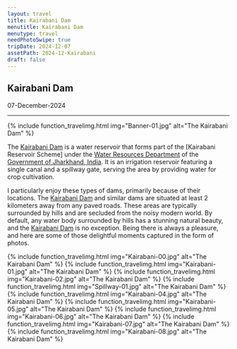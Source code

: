 ```yaml
---
layout: travel
title: Kairabani Dam
menutitle: Kairabani Dam
menutype: travel
needPhotoSwipe: true
tripDate: 2024-12-07
assetPath: 2024-12-Kairabani
draft: false
---
```


## Kairabani Dam
07-December-2024

---


{% include function_travelimg.html img="Banner-01.jpg" alt="The Kairabani Dam" %}

The [Kairabani Dam] is a water reservoir that forms part of the [Kairabani Reservoir Scheme] under the [Water Resources Department][wrdjh] of the [Government of Jharkhand, India][jh]. It is an irrigation reservoir featuring a single canal and a spillway gate, serving the area by providing water for crop cultivation.

I particularly enjoy these types of dams, primarily because of their locations. The [Kairabani Dam] and similar dams are situated at least 2 kilometers away from any paved roads. These areas are typically surrounded by hills and are secluded from the noisy modern world. By default, any water body surrounded by hills has a stunning natural beauty, and the [Kairabani Dam] is no exception. Being there is always a pleasure, and here are some of those delightful moments captured in the form of photos.

{% include function_travelimg.html img="Kairabani-00.jpg" alt="The Kairabani Dam" %}
{% include function_travelimg.html img="Kairabani-01.jpg" alt="The Kairabani Dam" %}
{% include function_travelimg.html img="Kairabani-02.jpg" alt="The Kairabani Dam" %}
{% include function_travelimg.html img="Spillway-01.jpg" alt="The Kairabani Dam" %}
{% include function_travelimg.html img="Kairabani-04.jpg" alt="The Kairabani Dam" %}
{% include function_travelimg.html img="Kairabani-05.jpg" alt="The Kairabani Dam" %}
{% include function_travelimg.html img="Kairabani-06.jpg" alt="The Kairabani Dam" %}
{% include function_travelimg.html img="Kairabani-07.jpg" alt="The Kairabani Dam" %}
{% include function_travelimg.html img="Kairabani-08.jpg" alt="The Kairabani Dam" %}





<!-- {% include function_travelyt.html yt="81Wyfu85RJA" %} -->

[Kairabani Dam]: https://maps.app.goo.gl/2ugSxBnRRzAcZt3h9
[wrdjh]: https://wrdjharkhand.nic.in
[jh]: https://jharkhand.gov.in/